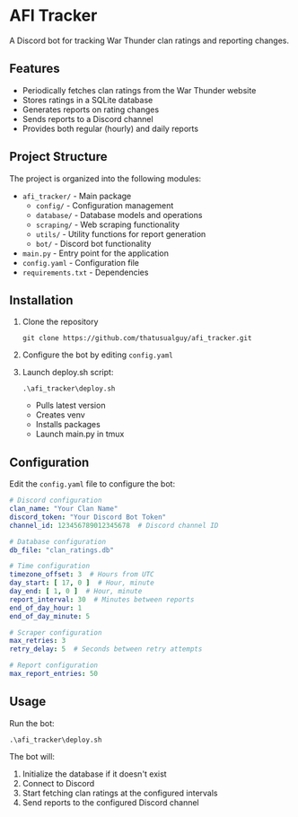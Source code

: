 # AFI Tracker

A Discord bot for tracking War Thunder clan ratings and reporting changes.

## Features

- Periodically fetches clan ratings from the War Thunder website
- Stores ratings in a SQLite database
- Generates reports on rating changes
- Sends reports to a Discord channel
- Provides both regular (hourly) and daily reports

## Project Structure

The project is organized into the following modules:

- `afi_tracker/` - Main package
    - `config/` - Configuration management
    - `database/` - Database models and operations
    - `scraping/` - Web scraping functionality
    - `utils/` - Utility functions for report generation
    - `bot/` - Discord bot functionality
- `main.py` - Entry point for the application
- `config.yaml` - Configuration file
- `requirements.txt` - Dependencies

## Installation

1. Clone the repository
   ```shell
   git clone https://github.com/thatusualguy/afi_tracker.git
   ```
2. Configure the bot by editing `config.yaml`

3. Launch deploy.sh script:
   ```shell
   .\afi_tracker\deploy.sh
   ```
   
    - Pulls latest version
    - Creates venv
    - Installs packages
    - Launch main.py in tmux

## Configuration

Edit the `config.yaml` file to configure the bot:

```yaml
# Discord configuration
clan_name: "Your Clan Name"
discord_token: "Your Discord Bot Token"
channel_id: 123456789012345678  # Discord channel ID

# Database configuration
db_file: "clan_ratings.db"

# Time configuration
timezone_offset: 3  # Hours from UTC
day_start: [ 17, 0 ]  # Hour, minute
day_end: [ 1, 0 ]  # Hour, minute
report_interval: 30  # Minutes between reports
end_of_day_hour: 1
end_of_day_minute: 5

# Scraper configuration
max_retries: 3
retry_delay: 5  # Seconds between retry attempts

# Report configuration
max_report_entries: 50
```

## Usage

Run the bot:

   ```shell
   .\afi_tracker\deploy.sh
   ```

The bot will:

1. Initialize the database if it doesn't exist
2. Connect to Discord
3. Start fetching clan ratings at the configured intervals
4. Send reports to the configured Discord channel